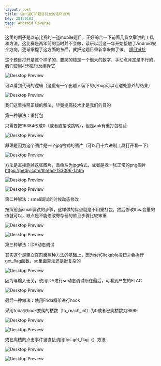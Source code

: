 ```yaml
---
layout: post
title: 由一道CTF题目引发的连环血案
key: 20150103
tags: Android Reverse
---
```

这里的例子是以前比赛的一道mobile题目，正好综合一下前面几篇文章讲的工具和方法，这比赛是两年前的当时并不会做，读研以后这一年开始接触了Android安全方向，逐渐掌握了这方面的东西，就把这题目重新拿来做了做。 [题目链接](https://github.com/la0s/la0s.github.io/raw/master/screenshots/CFF_100.apk)

这个题目打开是这个样子的，要爬的楼是一个很大的数字，手动点肯定是不行的，我们使用JEB进行反编译它

![Desktop Preview](https://raw.githubusercontent.com/la0s/la0s.github.io/master/screenshots/20180625.0.png)

可以看到代码的逻辑（这里有一个出题人留下的小bug可以让碰处意外的结果）

![Desktop Preview](https://raw.githubusercontent.com/la0s/la0s.github.io/master/screenshots/20180625.1.png)

我们这里按照正规的解法，毕竟提高技术才是我们的目的

第一种解法：重打包

只需要把16384改成0（或者直接改跳转），但是apk有重打包检验

![Desktop Preview](https://raw.githubusercontent.com/la0s/la0s.github.io/master/screenshots/20180625.2.png)

原理是因为这个图片是一个jpg格式的图片（可以用十六进制工具打开看一下）

![Desktop Preview](https://raw.githubusercontent.com/la0s/la0s.github.io/master/screenshots/20180625.3.png)

方法是直接删掉这张图片，重命名为jpg格式，或者是找一张正常的png图片 https://pediy.com/thread-183006-1.htm

![Desktop Preview](https://raw.githubusercontent.com/la0s/la0s.github.io/master/screenshots/20180625.4.png)

![Desktop Preview](https://raw.githubusercontent.com/la0s/la0s.github.io/master/screenshots/20180625.5.png)

第二种解法：smali调试的时候动态修改

按照前面smali调试的步骤，这样做的优点就是不用重打包，然后修改this.变量的值就可以，缺点是不能修改寄存器的值且步骤比较笨重

![Desktop Preview](https://raw.githubusercontent.com/la0s/la0s.github.io/master/screenshots/20180625.6.png)

![Desktop Preview](https://raw.githubusercontent.com/la0s/la0s.github.io/master/screenshots/20180625.7.png)

第三种解法：IDA动态调试

其实这个是建立在前面两种方法的基础上，因为setClickable按钮才会执行get_flag函数，so里面算法还是挺复杂的

![Desktop Preview](https://raw.githubusercontent.com/la0s/la0s.github.io/master/screenshots/20180625.8.png)

因为与输入无关，使用IDA进行so动态调试断在最后，可看到产生的FLAG

![Desktop Preview](https://raw.githubusercontent.com/la0s/la0s.github.io/master/screenshots/20180625.9.png)

最后一种做法：使用Frida框架进行hook

采用frida来hook要爬的楼数（to_reach_int）为0或者已爬楼数为9999

![Desktop Preview](https://raw.githubusercontent.com/la0s/la0s.github.io/master/screenshots/20180625.10.png)

![Desktop Preview](https://raw.githubusercontent.com/la0s/la0s.github.io/master/screenshots/20180625.11.png)

或在爬楼的点击事件里直接调用this.get_flag（）方法

![Desktop Preview](https://raw.githubusercontent.com/la0s/la0s.github.io/master/screenshots/20180625.12.png)

![Desktop Preview](https://raw.githubusercontent.com/la0s/la0s.github.io/master/screenshots/20180625.13.png)


